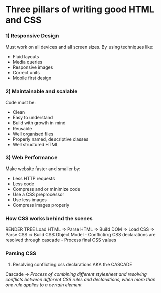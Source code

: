# Three pillars of writing good HTML and CSS

### 1) Responsive Design
Must work on all devices and all screen sizes. By using techniques like:
- Fluid layouts
- Media queries
- Responsive images
- Correct units
- Mobile first design

### 2) Maintainable and scalable
Code must be:
- Clean
- Easy to understand
- Build with growth in mind
- Reusable
- Well organised files
- Properly named, descriptive classes
- Well structured HTML

### 3) Web Performance
Make website faster and smaller by:
- Less HTTP requests
- Less code
- Compress and or minimize code
- Use a CSS preprocessor
- Use less images
- Compress images properly

### How CSS works behind the scenes
RENDER TREE   Load HTML => Parse HTML                 => Build DOM
                        => Load CSS   => Parse CSS    => Build CSS Object Model
                                        - Conflicting CSS declarations are resolved through cascade
                                        - Process final CSS values

### Parsing CSS
1. Resolving conflicting css declarations AKA the CASCADE

Cascade -> *Process of combining different stylesheet and resolving conflicts between different CSS rules and declarations, when more than one rule applies to a certain element*